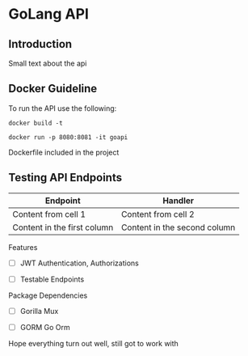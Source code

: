# GoLang API 

## Introduction 
Small text about the api 

## Docker Guideline 
To run the API use the following: 

`docker build -t` 

```docker run -p 8080:8081 -it goapi```

Dockerfile included in the project 

## Testing API Endpoints 
Endpoint | Handler
------------ | -------------
Content from cell 1 | Content from cell 2
Content in the first column | Content in the second column




Features 
- [ ] JWT Authentication, Authorizations 
- [ ] Testable Endpoints 


Package Dependencies 
- [ ] Gorilla Mux 
- [ ] GORM Go Orm 



Hope everything turn out well, still got to work with  


